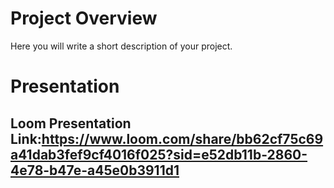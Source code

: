 # Project Overview
Here you will write a short description of your project.


# Presentation

## Loom Presentation Link:https://www.loom.com/share/bb62cf75c69a41dab3fef9cf4016f025?sid=e52db11b-2860-4e78-b47e-a45e0b3911d1
